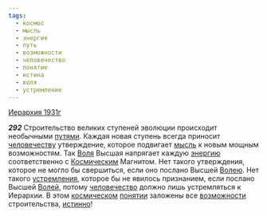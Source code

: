 ```yaml
---
tags:
  - космос
  - мысль
  - энергия
  - путь
  - возможности
  - человечество
  - понятие
  - истина
  - воля
  - устремление
---
```


[Иерархия 1931г](/agni/1931)

___292___
Строительство великих ступеней эволюции происходит необычными [путями](/tag/#путь). Каждая новая ступень всегда приносит [человечеству](/tag/#[человечество](/tag/#человечество)) утверждение, которое подвигает [мысль](/tag/#мысль) к новым мощным возможностям. Так [Воля](/tag/#воля) Высшая напрягает каждую [энергию](/tag/#энергия) соответственно с [Космическим](/tag/#космос) Магнитом. Нет такого утверждения, которое не могло бы свершиться, если оно послано Высшей [Волею](/tag/#воля). Нет такого [устремления](/tag/#устремление), которое бы не явилось признанием, если послано Высшей [Волей](/tag/#воля), потому [человечество](/tag/#человечество) должно лишь устремляться к Иерархии. В этом [космическом](/tag/#космос) [понятии](/tag/#понятие) заложены все [возможности](/tag/#возможности) строительства, [истинно](/tag/#истина)!   

